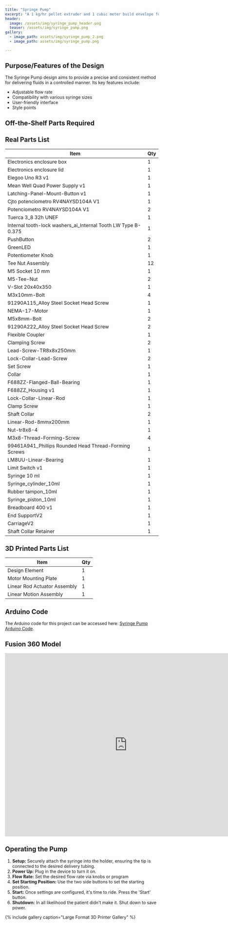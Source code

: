 ```yaml
---
title: "Syringe Pump"
excerpt: "A 1 kg/hr pellet extruder and 1 cubic meter build envelope for printing furniture."
header:
  image: /assets/img/syringe_pump_header.png
  teaser: /assets/img/syringe_pump.png
gallery:
  - image_path: assets/img/syringe_pump_2.png
  - image_path: assets/img/syringe_pump.png
   
---
```


## Purpose/Features of the Design

The Syringe Pump design aims to provide a precise and consistent method for delivering fluids in a controlled manner. Its key features include:
- Adjustable flow rate
- Compatibility with various syringe sizes
- User-friendly interface
- Style points

## Off-the-Shelf Parts Required

## Real Parts List

| Item                                      | Qty  |
|-------------------------------------------|------|
| Electronics enclosure box                 | 1    |
| Electronics enclosure lid                 | 1    |
| Elegoo Uno R3 v1                          | 1    |
| Mean Well Quad Power Supply v1            | 1    |
| Latching-Panel-Mount-Button v1            | 1    |
| Cjto potenciometro RV4NAYSD104A V1        | 1    |
| Potenciometro RV4NAYSD104A V1             | 2    |
| Tuerca 3_8 32h UNEF                       | 1    |
| Internal tooth-lock washers_ai_Internal Tooth LW Type B-0.375 | 1 |
| PushButton                                | 2    |
| GreenLED                                  | 1    |
| Potentiometer Knob                        | 1    |
| Tee Nut Assembly                          | 12   |
| M5 Socket 10 mm                           | 1    |
| M5-Tee-Nut                                | 2    |
| V-Slot 20x40x350                          | 1    |
| M3x10mm-Bolt                              | 4    |
| 91290A115_Alloy Steel Socket Head Screw   | 1    |
| NEMA-17-Motor                             | 1    |
| M5x8mm-Bolt                               | 2    |
| 91290A222_Alloy Steel Socket Head Screw   | 2    |
| Flexible Coupler                          | 1    |
| Clamping Screw                            | 2    |
| Lead-Screw-TR8x8x250mm                    | 1    |
| Lock-Collar-Lead-Screw                    | 2    |
| Set Screw                                 | 1    |
| Collar                                    | 1    |
| F688ZZ-Flanged-Ball-Bearing               | 1    |
| F688ZZ_Housing v1                         | 1    |
| Lock-Collar-Linear-Rod                    | 1    |
| Clamp Screw                               | 1    |
| Shaft Collar                              | 2    |
| Linear-Rod-8mmx200mm                      | 1    |
| Nut-tr8x8-4                               | 1    |
| M3x8-Thread-Forming-Screw                 | 4    |
| 99461A941_Phillips Rounded Head Thread-Forming Screws | 1 |
| LM8UU-Linear-Bearing                      | 1    |
| Limit Switch v1                           | 1    |
| Syringe 10 ml                             | 1    |
| Syringe_cylinder_10ml                     | 1    |
| Rubber tampon_10ml                        | 1    |
| Syringe_piston_10ml                       | 1    |
| Breadboard 400 v1                         | 1    |
| End SupportV2                             | 1    |
| CarriageV2                                | 1    |
| Shaft Collar Retainer                     | 1    |

## 3D Printed Parts List

| Item                       | Qty  |
|----------------------------|------|
| Design Element             | 1    |
| Motor Mounting Plate       | 1    |
| Linear Rod Actuator Assembly | 1    |
| Linear Motion Assembly       | 1    |


## Arduino Code

The Arduino code for this project can be accessed here: [Syringe Pump Arduino Code](/assets/syringe_pump_code.ino).

## Fusion 360 Model

<iframe src="https://vanderbilt643.autodesk360.com/shares/public/SH512d4QTec90decfa6ed22154bff88b5cc3?mode=embed" width="800" height="600" allowfullscreen="true" webkitallowfullscreen="true" mozallowfullscreen="true"  frameborder="0"></iframe>

## Operating the Pump

1. **Setup:** Securely attach the syringe into the holder, ensuring the tip is connected to the desired delivery tubing.
2. **Power Up:** Plug in the device to turn it on.
3. **Flow Rate:** Set the desired flow rate via knobs or program
4. **Set Starting Position:** Use the two side buttons to set the starting position.
5. **Start:** Once settings are configured, it's time to ride. Press the 'Start' button.
6. **Shutdown:** In all likelihood the patient didn't make it. Shut down to save power. 

{% include gallery caption="Large Format 3D Printer Gallery" %}

